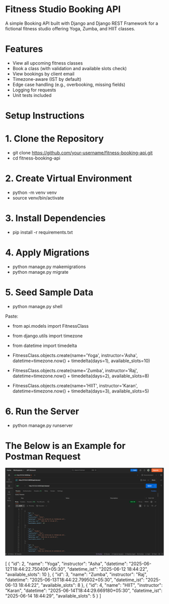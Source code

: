 # Fitness Studio Booking API
A simple Booking API built with Django and Django REST Framework for a fictional fitness studio offering Yoga, Zumba, and HIIT classes.

# Features
- View all upcoming fitness classes
- Book a class (with validation and available slots check)
- View bookings by client email
- Timezone-aware (IST by default)
- Edge case handling (e.g., overbooking, missing fields)
- Logging for requests
- Unit tests included

# Setup Instructions

# 1. Clone the Repository
- git clone https://github.com/your-username/fitness-booking-api.git
- cd fitness-booking-api

# 2. Create Virtual Environment
- python -m venv venv
- source venv/bin/activate

# 3. Install Dependencies
- pip install -r requirements.txt

# 4. Apply Migrations
- python manage.py makemigrations
- python manage.py migrate

# 5. Seed Sample Data
- python manage.py shell

Paste:
- from api.models import FitnessClass
- from django.utils import timezone
- from datetime import timedelta

- FitnessClass.objects.create(name='Yoga', instructor='Asha', datetime=timezone.now() + timedelta(days=1), available_slots=10)
- FitnessClass.objects.create(name='Zumba', instructor='Raj', datetime=timezone.now() + timedelta(days=2), available_slots=8)
- FitnessClass.objects.create(name='HIIT', instructor='Karan', datetime=timezone.now() + timedelta(days=3), available_slots=5)

# 6. Run the Server
- python manage.py runserver


# The Below is an Example for Postman Request
![GET Classes Example](images/get-classes.png)

[
    {
        "id": 2,
        "name": "Yoga",
        "instructor": "Asha",
        "datetime": "2025-06-12T18:44:22.750406+05:30",
        "datetime_ist": "2025-06-12 18:44:22",
        "available_slots": 10
    },
    {
        "id": 3,
        "name": "Zumba",
        "instructor": "Raj",
        "datetime": "2025-06-13T18:44:22.799502+05:30",
        "datetime_ist": "2025-06-13 18:44:22",
        "available_slots": 8
    },
    {
        "id": 4,
        "name": "HIIT",
        "instructor": "Karan",
        "datetime": "2025-06-14T18:44:29.669180+05:30",
        "datetime_ist": "2025-06-14 18:44:29",
        "available_slots": 5
    }
]
